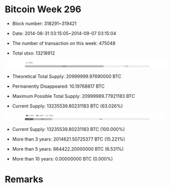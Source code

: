 # Bitcoin Week 296

- Block number: 318291~319421

- Date: 2014-08-31 03:15:05~2014-09-07 03:15:04

- The number of transaction on this week: 475048

- Total utxo: 13218912

![](../images/mined_week296.png)

- Theoretical Total Supply: 20999999.97690000 BTC

- Permanently Disappeared: 10.19768817 BTC

- Maximum Possible Total Supply: 20999989.77921183 BTC

- Current Supply: 13235539.80231183 BTC (63.026%)

![](../images/year_week296.png)


- Current Supply: 13235539.80231183 BTC (100.000%)

- More than 3 years: 2014621.50725377 BTC (15.221%)

- More than 5 years: 864422.20000000 BTC (6.531%)

- More than 10 years: 0.00000000 BTC (0.000%)

# Remarks

